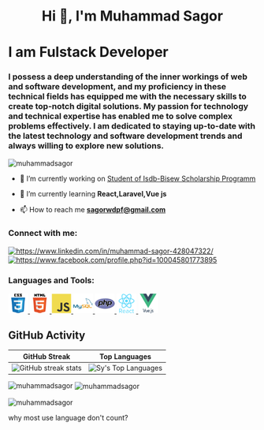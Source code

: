 <h1 align="center">Hi 👋, I'm Muhammad Sagor</h1>
<h1>I am Fulstack Developer</h1>
<h3 align="center wraped">I possess a deep understanding of the inner workings of web and software development, and my proficiency in these technical fields has equipped me with the necessary skills to create top-notch digital solutions. My passion for technology and technical expertise has enabled me to solve complex problems effectively. I am dedicated to staying up-to-date with the latest technology and software development trends and always willing to explore new solutions.</h3>

<p align="left"> <img src="https://komarev.com/ghpvc/?username=muhammadsagor&label=Profile%20views&color=0e75b6&style=flat" alt="muhammadsagor" /> </p>

- 🔭 I’m currently working on [Student of Isdb-Bisew Scholarship Programm](https://www.isdb-bisew.org/)

- 🌱 I’m currently learning **React,Laravel,Vue js**

- 📫 How to reach me **sagorwdpf@gmail.com**

<h3 align="left">Connect with me:</h3>
<p align="left">
<a href="https://linkedin.com/in/https://www.linkedin.com/in/muhammad-sagor-428047322/" target="blank"><img align="center" src="https://raw.githubusercontent.com/rahuldkjain/github-profile-readme-generator/master/src/images/icons/Social/linked-in-alt.svg" alt="https://www.linkedin.com/in/muhammad-sagor-428047322/" height="30" width="40" /></a>
<a href="https://fb.com/https://www.facebook.com/profile.php?id=100045801773895" target="blank"><img align="center" src="https://raw.githubusercontent.com/rahuldkjain/github-profile-readme-generator/master/src/images/icons/Social/facebook.svg" alt="https://www.facebook.com/profile.php?id=100045801773895" height="30" width="40" /></a>
</p>

<h3 align="left">Languages and Tools:</h3>
<p align="left"> <a href="https://www.w3schools.com/css/" target="_blank" rel="noreferrer"> <img src="https://raw.githubusercontent.com/devicons/devicon/master/icons/css3/css3-original-wordmark.svg" alt="css3" width="40" height="40"/> </a> <a href="https://www.w3.org/html/" target="_blank" rel="noreferrer"> <img src="https://raw.githubusercontent.com/devicons/devicon/master/icons/html5/html5-original-wordmark.svg" alt="html5" width="40" height="40"/> </a> <a href="https://developer.mozilla.org/en-US/docs/Web/JavaScript" target="_blank" rel="noreferrer"> <img src="https://raw.githubusercontent.com/devicons/devicon/master/icons/javascript/javascript-original.svg" alt="javascript" width="40" height="40"/> </a> <a href="https://www.mysql.com/" target="_blank" rel="noreferrer"> <img src="https://raw.githubusercontent.com/devicons/devicon/master/icons/mysql/mysql-original-wordmark.svg" alt="mysql" width="40" height="40"/> </a> <a href="https://www.php.net" target="_blank" rel="noreferrer"> <img src="https://raw.githubusercontent.com/devicons/devicon/master/icons/php/php-original.svg" alt="php" width="40" height="40"/> </a> <a href="https://reactjs.org/" target="_blank" rel="noreferrer"> <img src="https://raw.githubusercontent.com/devicons/devicon/master/icons/react/react-original-wordmark.svg" alt="react" width="40" height="40"/> </a> <a href="https://vuejs.org/" target="_blank" rel="noreferrer"> <img src="https://raw.githubusercontent.com/devicons/devicon/master/icons/vuejs/vuejs-original-wordmark.svg" alt="vuejs" width="40" height="40"/> </a> </p>


## GitHub Activity

| GitHub Streak                                                                                                                                                      | Top Languages                                                                                                                                                                                                                         |
| ------------------------------------------------------------------------------------------------------------------------------------------------------------------ | ------------------------------------------------------------------------------------------------------------------------------------------------------------------------------------------------------------------------------------- |
| ![GitHub streak stats](https://streak-stats.demolab.com/?user=rjspyk5&theme=dark&ring=4CAF50&fire=4CAF50&currStreakLabel=4CAF50&sideNums=9f9f9f&sideLabels=9f9f9f) | ![Sy's Top Languages](https://github-readme-stats.vercel.app/api/top-langs/?username=rjspyk5&show_icons=true&title_color=f6c32c&icon_color=4CAF50&text_color=9f9f9f&bg_color=151515&count_private=true&layout=compact&langs_count=10) |







<p><img align="left" src="https://github-readme-stats.vercel.app/api/top-langs?username=muhammadsagor&show_icons=true&locale=en&layout=compact" alt="muhammadsagor" /></p>

<p>&nbsp;<img align="center" src="https://github-readme-stats.vercel.app/api?username=muhammadsagor&show_icons=true&locale=en" alt="muhammadsagor" /></p>

<p><img align="center" src="https://github-readme-streak-stats.herokuapp.com/?user=muhammadsagor&" alt="muhammadsagor" /></p>
why most use language don't count?
